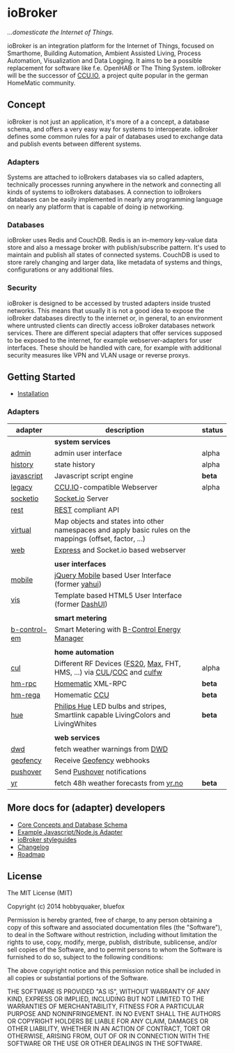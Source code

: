 # ioBroker
*...domesticate the Internet of Things.*

ioBroker is an integration platform for the Internet of Things, focused on Smarthome, Building Automation, Ambient
Assisted Living, Process Automation, Visualization and Data Logging. It aims to be a possible replacement for software
like f.e. OpenHAB or The Thing System. ioBroker will be the successor of [CCU.IO](http://ccu.io), a project quite
popular in the german HomeMatic community.

## Concept
ioBroker is not just an application, it's more of a a concept, a database schema, and offers a very easy way for systems
to interoperate. ioBroker defines some common rules for a pair of databases used to exchange data and publish events
between different systems.

### Adapters
Systems are attached to ioBrokers databases via so called adapters, technically processes running anywhere
in the network and connecting all kinds of systems to ioBrokers databases. A connection to ioBrokers databases can be
easily implemented in nearly any programming language on nearly any platform that is capable of doing ip networking.


### Databases
ioBroker uses Redis and CouchDB. Redis is an in-memory key-value data store and also a message broker with
publish/subscribe pattern. It's used to maintain and publish all states of connected systems. CouchDB is used to store
rarely changing and larger data, like metadata of systems and things, configurations or any additional files.


### Security
ioBroker is designed to be accessed by trusted adapters inside trusted networks. This means that usually it is not a
good idea to expose the ioBroker databases directly to the internet or, in general, to an environment where untrusted
clients can directly access ioBroker databases network services. There are different special adapters that offer
services supposed to be exposed to the internet, for example webserver-adapters for user interfaces. These should be
handled with care, for example with additional security measures like VPN and VLAN usage or reverse proxys.


## Getting Started

* [Installation](doc/INSTALL.md)


### Adapters

| adapter    	                                                                | description                                                                     	                                                                                                                                                                                                        | status 	|
|---------------------------------------------------------------------------    |----------------------------------------------------------------------------------------------------------------------------------------------------------------------------------------------------------------------------------------------------------------------------------------   |--------	|
|                                                                               | **system services**                                                                                                                                                                                                                                                                       |           |
| [admin](./adapter/admin/README.md)      	                                    | admin user interface                                                            	                                                                                                                                                                                                        | alpha  	|
| [history](./adapter/history/README.md)    	                                | state history                                                                   	                                                                                                                                                                                                        | alpha  	|
| [javascript](./adapter/javascript/README.md) 	                                | Javascript script engine                                                        	                                                                                                                                                                                                        | **beta**  |
| [legacy](./adapter/legacy/README.md)     	                                    | [CCU.IO](http://ccu.io)-compatible Webserver                                                     	                                                                                                                                                                                        | alpha  	|
| [socketio](https://github.com/iobroker/ioBroker.socketio)   	                | [Socket.io](http://socket.io) Server                                                            	                                                                                                                                                                                        |           |
| [rest](https://github.com/iobroker/ioBroker.rest)   	                        | [REST]() compliant API                                                            	                                                                                                                                                                                                    |           |
| [virtual](./adapter/virtual/README.md)      	                                | Map objects and states into other namespaces and apply basic rules on the mappings (offset, factor, ...)                                              	                                                                                                                                |           |
| [web](./adapter/web/README.md)        	                                    | [Express](http://expressjs.com/) and Socket.io based webserver                                           	                                                                                                                                                                                |           |
|                                                                               |                                                                                                                                                                                                                                                                                           |           |
|                                                                               | **user interfaces**                                                                                                                                                                                                                                                                       |           |
| [mobile](https://github.com/iobroker/ioBroker.mobile)        	                | [jQuery Mobile](http://jquerymobile.com/) based User Interface (former [yahui](https://github.com/hobbyquaker/yahui))                                             	                                                                                                                    |           |
| [vis](https://github.com/iobroker/ioBroker.vis)        	                    | Template based HTML5 User Interface (former [DashUI](https://github.com/hobbyquaker/DashUI))                                              	                                                                                                                                            |        	|
|                                                                               |                                                                                                                                                                                                                                                                                           |           |
|                                                                               | **smart metering**                                                                                                                                                                                                                                                                        |           |
| [b-control-em](https://github.com/hobbyquaker/iobroker.b-control-em)          | Smart Metering with [B-Control Energy Manager](http://www.b-control.com/fileadmin/Webdata/b-control/Uploads/Energiemanagement_PDF/EM300_Datenblatt_rev_100.pdf)  	                                                                                                                        |         	|
|                                                                               |                                                                                                                                                                                                                                                                                           |           |
|                                                                               | **home automation**                                                                                                                                                                                                                                                                       |           |
| [cul](https://github.com/hobbyquaker/ioBroker.cul)                            | Different RF Devices ([FS20](http://www.elv.de/fs20-funkschaltsystem.html), [Max](http://www.eq-3.de/max-heizungssteuerung.html), FHT, HMS, ...) via [CUL](http://busware.de/tiki-index.php?page=CUL)/[COC](http://busware.de/tiki-index.php?page=COC) and [culfw](http://culfw.de)       | alpha  	|
| [hm-rpc](https://github.com/iobroker/ioBroker.hm-rpc)             	        | [Homematic](http://www.homematic.com/) XML-RPC                                                            	                                                                                                                                                                            | **beta**  |
| [hm-rega](https://github.com/iobroker/ioBroker.hm-rega)           	        | Homematic [CCU](http://www.eq-3.de/produkt-detail-zentralen-und-gateways/items/homematic-zentrale-ccu-2.html)                                                                                                                                                                             | **beta**  |
| [hue](https://github.com/iobroker/ioBroker.hue)        	                    | [Philips Hue](http://www.meethue.com) LED bulbs and stripes, Smartlink capable LivingColors and LivingWhites 	                                                                                                                                                                            | **beta**  |
|                                                                               |                                                                                                                                                                                                                                                                                           |           |
|                                                                               | **web services**                                                                                                                                                                                                                                                                          |           |
| [dwd](https://github.com/iobroker/ioBroker.dwd)        	                    | fetch weather warnings from [DWD](http://www.dwd.de)                                                	                                                                                                                                                                                    |        	|
| [geofency](https://github.com/iobroker/ioBroker.geofency)                     | Receive [Geofency](http://www.geofency.com/) webhooks                                                        	                                                                                                                                                                            |           |
| [pushover](https://github.com/iobroker/ioBroker.pushover)                     | Send [Pushover](https://pushover.net/) notifications                                                    	                                                                                                                                                                                |       	|
| [yr](https://github.com/iobroker/ioBroker.yr)         	                    | fetch 48h weather forecasts from [yr.no](http://yr.no)                                          	                                                                                                                                                                                        | **beta**  |




## More docs for (adapter) developers

* [Core Concepts and Database Schema](doc/SCHEMA.md)
* [Example Javascript/Node.js Adapter](adapter/example/example.js)
* [ioBroker styleguides](doc/STYLE.md)
* [Changelog](CHANGELOG.md)
* [Roadmap](ROADMAP.md)



## License

The MIT License (MIT)

Copyright (c) 2014 hobbyquaker, bluefox

Permission is hereby granted, free of charge, to any person obtaining a copy
of this software and associated documentation files (the "Software"), to deal
in the Software without restriction, including without limitation the rights
to use, copy, modify, merge, publish, distribute, sublicense, and/or sell
copies of the Software, and to permit persons to whom the Software is
furnished to do so, subject to the following conditions:

The above copyright notice and this permission notice shall be included in
all copies or substantial portions of the Software.

THE SOFTWARE IS PROVIDED "AS IS", WITHOUT WARRANTY OF ANY KIND, EXPRESS OR
IMPLIED, INCLUDING BUT NOT LIMITED TO THE WARRANTIES OF MERCHANTABILITY,
FITNESS FOR A PARTICULAR PURPOSE AND NONINFRINGEMENT. IN NO EVENT SHALL THE
AUTHORS OR COPYRIGHT HOLDERS BE LIABLE FOR ANY CLAIM, DAMAGES OR OTHER
LIABILITY, WHETHER IN AN ACTION OF CONTRACT, TORT OR OTHERWISE, ARISING FROM,
OUT OF OR IN CONNECTION WITH THE SOFTWARE OR THE USE OR OTHER DEALINGS IN
THE SOFTWARE.


